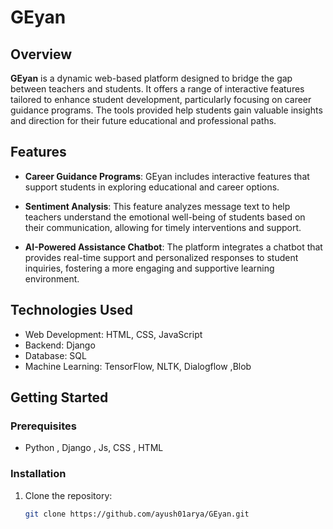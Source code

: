 # GEyan

## Overview
**GEyan** is a dynamic web-based platform designed to bridge the gap between teachers and students. It offers a range of interactive features tailored to enhance student development, particularly focusing on career guidance programs. The tools provided help students gain valuable insights and direction for their future educational and professional paths.

## Features

- **Career Guidance Programs**: GEyan includes interactive features that support students in exploring educational and career options.
  
- **Sentiment Analysis**: This feature analyzes message text to help teachers understand the emotional well-being of students based on their communication, allowing for timely interventions and support.

- **AI-Powered Assistance Chatbot**: The platform integrates a chatbot that provides real-time support and personalized responses to student inquiries, fostering a more engaging and supportive learning environment.

## Technologies Used
- Web Development: HTML, CSS, JavaScript
- Backend: Django
- Database:  SQL
- Machine Learning:  TensorFlow, NLTK, Dialogflow ,Blob 

## Getting Started

### Prerequisites
- Python , Django , Js, CSS , HTML

### Installation
1. Clone the repository:
   ```bash
   git clone https://github.com/ayush01arya/GEyan.git
